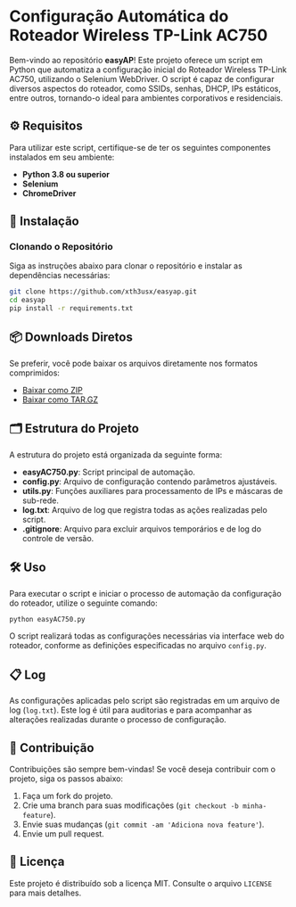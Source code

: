 
# Configuração Automática do Roteador Wireless TP-Link AC750

Bem-vindo ao repositório **easyAP**! Este projeto oferece um script em Python que automatiza a configuração inicial do Roteador Wireless TP-Link AC750, utilizando o Selenium WebDriver. O script é capaz de configurar diversos aspectos do roteador, como SSIDs, senhas, DHCP, IPs estáticos, entre outros, tornando-o ideal para ambientes corporativos e residenciais.

## ⚙️ Requisitos

Para utilizar este script, certifique-se de ter os seguintes componentes instalados em seu ambiente:

- **Python 3.8 ou superior**
- **Selenium**
- **ChromeDriver**

## 🚀 Instalação

### Clonando o Repositório

Siga as instruções abaixo para clonar o repositório e instalar as dependências necessárias:

```bash
git clone https://github.com/xth3usx/easyap.git
cd easyap
pip install -r requirements.txt
```

## 📦 Downloads Diretos

Se preferir, você pode baixar os arquivos diretamente nos formatos comprimidos:

- [Baixar como ZIP](#)
- [Baixar como TAR.GZ](#)

## 🗂 Estrutura do Projeto

A estrutura do projeto está organizada da seguinte forma:

- **easyAC750.py**: Script principal de automação.
- **config.py**: Arquivo de configuração contendo parâmetros ajustáveis.
- **utils.py**: Funções auxiliares para processamento de IPs e máscaras de sub-rede.
- **log.txt**: Arquivo de log que registra todas as ações realizadas pelo script.
- **.gitignore**: Arquivo para excluir arquivos temporários e de log do controle de versão.

## 🛠 Uso

Para executar o script e iniciar o processo de automação da configuração do roteador, utilize o seguinte comando:

```bash
python easyAC750.py
```

O script realizará todas as configurações necessárias via interface web do roteador, conforme as definições especificadas no arquivo `config.py`.

## 📋 Log

As configurações aplicadas pelo script são registradas em um arquivo de log (`log.txt`). Este log é útil para auditorias e para acompanhar as alterações realizadas durante o processo de configuração.

## 🤝 Contribuição

Contribuições são sempre bem-vindas! Se você deseja contribuir com o projeto, siga os passos abaixo:

1. Faça um fork do projeto.
2. Crie uma branch para suas modificações (`git checkout -b minha-feature`).
3. Envie suas mudanças (`git commit -am 'Adiciona nova feature'`).
4. Envie um pull request.

## 📝 Licença

Este projeto é distribuído sob a licença MIT. Consulte o arquivo `LICENSE` para mais detalhes.
